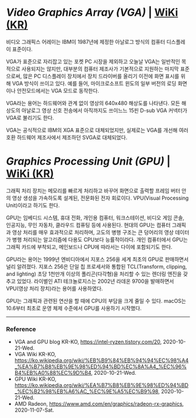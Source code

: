 # _Video Graphics Array (VGA)_ | [WiKi (KR)](https://ko.wikipedia.org/wiki/%EB%B9%84%EB%94%94%EC%98%A4_%EA%B7%B8%EB%9E%98%ED%94%BD%EC%8A%A4_%EC%96%B4%EB%A0%88%EC%9D%B4)

비디오 그래픽스 어레이는 IBM이 1987년에 제정한 아날로그 방식의 컴퓨터 디스플레이 표준이다.

VGA가 표준으로 자리잡고 있는 포켓 PC 시장을 제외하고 오늘날 VGA는 일반적인 목적으로 사용되지는 않지만, 대부분의 컴퓨터 제조사가 기본적으로 지원하는 마지막 표준으로써, 많은 PC 디스플레이 장치에서 장치 드라이버를 올리기 이전에 화면 표시를 위해 VGA 방식이 쓰이고 있다. 예를 들어, 마이크로소프트 윈도의 일부 버전의 로딩 화면이나 안전모드에서는 VGA 모드로 동작한다.

VGA라는 용어는 하드웨어와 관계 없이 영상의 640x480 해상도를 나타낸다. 모든 해상도의 아날로그 영상 신호 전송에서 아직까지도 쓰이느느 15핀 D-sub VGA 커넥터가 VGA로 불리기도 한다.

VGA는 공식적으로 IBM의 XGA 표준으로 대체되었지만, 실제로는 VGA를 개선해 여러 호환 하드웨어 제조사에서 제조하던 SVGA로 대체되었다.

# _Graphics Processing Unit (GPU)_ | [WiKi (KR)](https://ko.wikipedia.org/wiki/%EA%B7%B8%EB%9E%98%ED%94%BD_%EC%B2%98%EB%A6%AC_%EC%9E%A5%EC%B9%98)

그래픽 처리 장치는 메모리를 빠르게 처리하고 바꾸어 화면으로 출력할 프레임 버터 안의 영상 생성을 가속하도록 설계된, 전문화된 전자 회로이다. VPU(Visual Processing Unit)이라고 하기도 한다.

GPU는 임베디드 시스템, 휴대 전화, 개인용 컴퓨터, 워크스테이션, 비디오 게임 콘솔, 인공지능, 무인 자동차, 클라우드 컴퓨팅 등에 사용된다. 현대의 GPU는 컴퓨터 그래픽과 영상 처리를 매우 효과적으로 처리하며, 고도의 병행 구조는 큰 덩어리의 영상 데이터가 병행 처리되는 알고리즘에 다용도 CPU보다 능률적이라다. 개인 컴퓨터에서 GPU는 그래픽 카드에 부착되고, 메인보드나 CPU에 따라서는 다이에 포함되기도 한다.

GPU라는 용어는 1999년 엔비디아에서 지포스 256을 세계 최초의 GPU로 판매하면서 널리 알려졌다. 지포스 256은 단일 칩 프로세서와 통합된 TCL(Transform, clipping, and lighting) 초당 1천만개 이상의 폴리곤(다각형)을 처리할 수 있는 렌더링 엔진을 갖추고 있었다. 라이벌인 ATI 테크놀로지스는 2002년 라데온 9700을 발매하면서 VPU(영상 처리 장치)라는 용어를 사용하였다.

GPU는 그래픽과 관련된 연산을 할 때에 CPU의 부담을 크게 줄일 수 있다. macOS는 10.6부터 최초로 운영 체제 수준에서 GPU를 사용하기 시작했다.

---

### Reference
- VGA and GPU blog KR-KO, https://intel-ryzen.tistory.com/20, 2020-10-21-Wed.
- VGA Wiki KR-KO, https://ko.wikipedia.org/wiki/%EB%B9%84%EB%94%94%EC%98%A4_%EA%B7%B8%EB%9E%98%ED%94%BD%EC%8A%A4_%EC%96%B4%EB%A0%88%EC%9D%B4, 2020-10-21-Wed.
- GPU Wiki KR-KO, https://ko.wikipedia.org/wiki/%EA%B7%B8%EB%9E%98%ED%94%BD_%EC%B2%98%EB%A6%AC_%EC%9E%A5%EC%B9%98, 2020-10-21-Wed.
- AMD Radeon, https://www.amd.com/en/graphics/radeon-rx-graphics, 2020-11-07-Sat.
